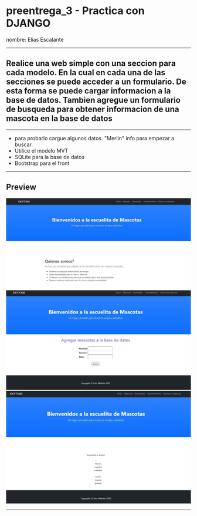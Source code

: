 # preentrega_3 - Practica con DJANGO
nombre: Elias Escalante

----

## Realice una web simple con una seccion para cada modelo. En la cual en cada una de las secciones se puede acceder a un formulario. De esta forma se puede cargar informacion a la base de datos. Tambien agregue un formulario de busqueda para obtener informacion de una mascota en la base de datos

----

- para probarlo cargue algunos datos. "Merlin" info para empezar a buscar.
- Utilice el modelo MVT
- SQLite para la base de datos
- Bootstrap para el front

----

## Preview

![captura](https://github.com/eliasescalante/practica_django_web_mascota/blob/master/Capture_1.JPG)
![captura](https://github.com/eliasescalante/practica_django_web_mascota/blob/master/Capture_2.JPG)
![captura](https://github.com/eliasescalante/practica_django_web_mascota/blob/master/Capture_3.JPG)

----
